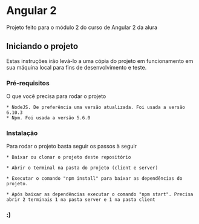 # Angular 2

Projeto feito para o módulo 2 do curso de Angular 2 da alura

## Iniciando o projeto

Estas instruções irão levá-lo a uma cópia do projeto em funcionamento em sua máquina local para fins de desenvolvimento e teste.

### Pré-requisitos

O que você precisa para rodar o projeto

```
* NodeJS. De preferência uma versão atualizada. Foi usada a versão 6.10.3
* Npm. Foi usada a versão 5.6.0

```

### Instalação

Para rodar o projeto basta seguir os passos à seguir

```
* Baixar ou clonar o projeto deste repositório

* Abrir o terminal na pasta do projeto (client e server)

* Executar o comando "npm install" para baixar as dependências do projeto.

* Após baixar as dependências executar o comando "npm start". Precisa abrir 2 terminais 1 na pasta server e 1 na pasta client

```

### :)